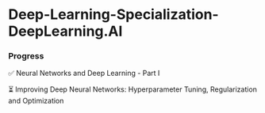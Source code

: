# Deep-Learning-Specialization-DeepLearning.AI


### Progress 

✅ Neural Networks and Deep Learning - Part I

⏳ Improving Deep Neural Networks: Hyperparameter Tuning, Regularization and Optimization
